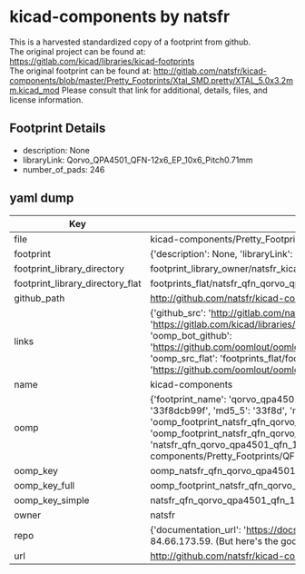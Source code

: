 # kicad-components by natsfr  
This is a harvested standardized copy of a footprint from github.  
The original project can be found at:  
https://gitlab.com/kicad/libraries/kicad-footprints  
The original footprint can be found at:
http://gitlab.com/natsfr/kicad-components/blob/master/Pretty_Footprints/Xtal_SMD.pretty/XTAL_5.0x3.2mm.kicad_mod
Please consult that link for additional, details, files, and license information.  
## Footprint Details
* description: None  
* libraryLink: Qorvo_QPA4501_QFN-12x6_EP_10x6_Pitch0.71mm  
* number_of_pads: 246  
## yaml dump  
| Key | Value |  
| --- | --- |  
| file | kicad-components/Pretty_Footprints/QFN.pretty/Qorvo_QPA4501_QFN-12x6_EP_10x6_Pitch0.71mm.kicad_mod |  
| footprint | {'description': None, 'libraryLink': 'Qorvo_QPA4501_QFN-12x6_EP_10x6_Pitch0.71mm', 'number_of_pads': 246} |  
| footprint_library_directory | footprint_library_owner/natsfr_kicad-components |  
| footprint_library_directory_flat | footprints_flat/natsfr_qfn_qorvo_qpa4501_qfn_12x6_ep_10x6_pitch0_71mm/working |  
| github_path | http://github.com/natsfr/kicad-components/blob/master/Pretty_Footprints/QFN.pretty/Qorvo_QPA4501_QFN-12x6_EP_10x6_Pitch0.71mm.kicad_mod |  
| links | {'github_src': 'http://gitlab.com/natsfr/kicad-components/blob/master/Pretty_Footprints/Xtal_SMD.pretty/XTAL_5.0x3.2mm.kicad_mod', 'github_src_repo': 'https://gitlab.com/kicad/libraries/kicad-footprints', 'oomp_bot': 'footprints/natsfr_qfn_qorvo_qpa4501_qfn_12x6_ep_10x6_pitch0_71mm/working', 'oomp_bot_github': 'https://github.com/oomlout/oomlout_oomp_footprint_bot/tree/main/footprints/natsfr_qfn_qorvo_qpa4501_qfn_12x6_ep_10x6_pitch0_71mm/working', 'oomp_src_flat': 'footprints_flat/footprints_flat/natsfr_qfn_qorvo_qpa4501_qfn_12x6_ep_10x6_pitch0_71mm/working', 'oomp_src_flat_github': 'https://github.com/oomlout/oomlout_oomp_footprint_src/tree/main/footprints_flat/natsfr_qfn_qorvo_qpa4501_qfn_12x6_ep_10x6_pitch0_71mm/working'} |  
| name | kicad-components |  
| oomp | {'footprint_name': 'qorvo_qpa4501_qfn_12x6_ep_10x6_pitch0_71mm', 'library_name': 'qfn', 'md5': '33f8dcb99f9b73add8c059f241cb5527', 'md5_10': '33f8dcb99f', 'md5_5': '33f8d', 'md5_6': '33f8dc', 'oomp_key': 'oomp_natsfr_qfn_qorvo_qpa4501_qfn_12x6_ep_10x6_pitch0_71mm', 'oomp_key_extra': 'oomp_footprint_natsfr_qfn_qorvo_qpa4501_qfn_12x6_ep_10x6_pitch0_71mm', 'oomp_key_full': 'oomp_footprint_natsfr_qfn_qorvo_qpa4501_qfn_12x6_ep_10x6_pitch0_71mm_33f8dc', 'oomp_key_simple': 'natsfr_qfn_qorvo_qpa4501_qfn_12x6_ep_10x6_pitch0_71mm', 'original_filename': 'kicad-components/Pretty_Footprints/QFN.pretty/Qorvo_QPA4501_QFN-12x6_EP_10x6_Pitch0.71mm.kicad_mod', 'owner_name': 'natsfr'} |  
| oomp_key | oomp_natsfr_qfn_qorvo_qpa4501_qfn_12x6_ep_10x6_pitch0_71mm |  
| oomp_key_full | oomp_footprint_natsfr_qfn_qorvo_qpa4501_qfn_12x6_ep_10x6_pitch0_71mm |  
| oomp_key_simple | natsfr_qfn_qorvo_qpa4501_qfn_12x6_ep_10x6_pitch0_71mm |  
| owner | natsfr |  
| repo | {'documentation_url': 'https://docs.github.com/rest/overview/resources-in-the-rest-api#rate-limiting', 'message': "API rate limit exceeded for 84.66.173.59. (But here's the good news: Authenticated requests get a higher rate limit. Check out the documentation for more details.)"} |  
| url | http://github.com/natsfr/kicad-components |  

